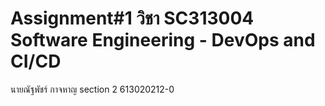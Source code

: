 # Assignment#1 วิชา SC313004 Software Engineering - DevOps and CI/CD 
นายณัฐพัชร์ กาจหาญ section 2 613020212-0
